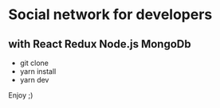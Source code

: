 # Social network for developers

## with React Redux Node.js MongoDb

- git clone
- yarn install
- yarn dev

Enjoy ;)
